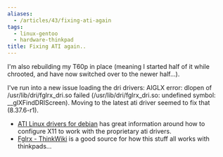 ```yaml
---
aliases:
  - /articles/43/fixing-ati-again
tags:
  - linux-gentoo
  - hardware-thinkpad
title: Fixing ATI again..
---
```

<p>I'm also rebuilding my T60p in place (meaning I started half of it while chrooted, and have now switched over to the newer half...).</p>

<p>I've run into a new issue loading the dri drivers: AIGLX error: dlopen of /usr/lib/dri/fglrx_dri.so failed (/usr/lib/dri/fglrx_dri.so: undefined symbol: __glXFindDRIScreen). Moving to the latest ati driver seemed to fix that (8.37.6-r1).</p>

<ul>
<li><a href="http://xoomer.alice.it/flavio.stanchina/debian/fglrx-installer.html#configure">ATI Linux drivers for debian</a> has great information around how to configure X11 to work with the proprietary ati drivers.</li>
<li><a href="http://www.thinkwiki.org/wiki/Fglrx">Fglrx - ThinkWiki</a> is a good source for how this stuff all works with thinkpads...</li></ul>
